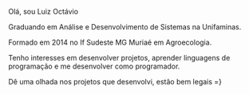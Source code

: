 Olá, sou Luiz Octávio

Graduando em Análise e Desenvolvimento de Sistemas na Unifaminas.

Formado em 2014 no If Sudeste MG Muriaé em Agroecologia.

Tenho interesses em desenvolver projetos, aprender linguagens de programação e me desenvolver como programador.



Dê uma olhada nos projetos que desenvolvi, estão bem legais =}



<!---
LuizOct/LuizOct is a ✨ special ✨ repository because its `README.md` (this file) appears on your GitHub profile.
You can click the Preview link to take a look at your changes.
--->
